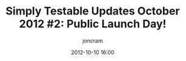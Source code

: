 ---
title: "Simply Testable Updates October 2012 #2: Public Launch Day!"
date: 2012-10-10 16:00
author: joncram
newsletter:
    issue_number: twelfth
    url: https://us5.campaign-archive2.com/?u=ac75e33d993d2b502e333ddd0&amp;id=807f34e4d2
    closing_sentence: Expect the next in a week from now, October 17 2012.
    highlights:
        - Today is the public launch day, where I start some form of promotion of the service
        - I submitted a 'Show HN' post to <a href="http://news.ycombinator.com/item?id=4636135">Hacker News</a>. It didn't garner much interest but it did receive a comment from someone I don't know which was very valuable.
        - The service was reviewed by a <a href="http://www.boxuk.com/">group of ex-colleagues</a> who promptly caused widespread breakage.
        - I submitted the service to be listed at <a href="http://www.webresourcesdepot.com/">webresourcesdepot.com/</a>. A competitor is listed there and so I thought I'd try the same.
---